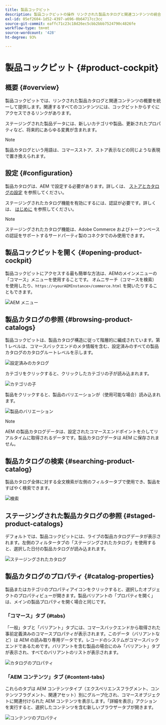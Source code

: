 ```yaml
---
title: 製品コックピット
description: 製品コックピットの操作 リンクされた製品カタログと関連コンテンツの統合された概要を提供します。
exl-id: 05ef2604-1d52-4397-a696-0b64717cc3cc
source-git-commit: eaffc71c23c18d26ec5cbb2bbb7524790c4826fe
workflow-type: tm+mt
source-wordcount: '428'
ht-degree: 93%

---
```


# 製品コックピット {#product-cockpit}

## 概要 {#overview}

製品コックピットでは、リンクされた製品カタログと関連コンテンツの概要を統一して提供します。関連するすべてのコンテンツには、コックピットからすぐにアクセスできるリンクがあります。

ステージングされた製品データには、新しいカテゴリや製品、更新されたプロパティなど、将来的にあらゆる変異が含まれます。

>[!NOTE]
>
>製品カタログという用語は、コマースストア、ストア表示などの同じような表現で置き換えられます。

## 設定 {#configuration}

製品カタログは、AEM で設定する必要があります。詳しくは、 [ストアとカタログの設定](/help/commerce/cif/getting-started.md#catalog) を参照してください。

ステージングされたカタログ機能を有効にするには、認証が必要です。詳しくは、 [はじめに](/help/commerce/cif/getting-started.md) を参照してください。

>[!NOTE]
>
>ステージングされたカタログ機能は、Adobe Commerce およびトークンベースの認証をサポートするサードパーティ製のコネクタでのみ使用できます。

## 製品コックピットを開く {#opening-product-cockpit}

製品コックピットにアクセスする最も簡単な方法は、AEMのメインメニューの「コマース」メニューを使用することです。 オムニサーチ（コマースを検索）を使用したり、`https://<yourAEMInstance>/commerce.html` を開いたりすることもできます。

![AEM メニュー](/help/commerce/cif/assets/aem-menu.png)

## 製品カタログの参照 {#browsing-product-catalogs}

製品コックピットは、製品カタログ構造に従って階層的に編成されています。第 1 レベルは、コマースバックエンドのメタ情報を含む、設定済みのすべての製品カタログのカタログルートレベルを示します。

![設定済みのカタログ](/help/commerce/cif/assets/catalog-overview.png)

カテゴリをクリックすると、クリックしたカテゴリの子が読み込まれます。

![カテゴリの子](/help/commerce/cif/assets/catalog-category-children.png)

製品をクリックすると、製品のバリエーションが（使用可能な場合）読み込まれます。

![製品のバリエーション](/help/commerce/cif/assets/catalog-product-variation.png)

>[!NOTE]
>
>AEM の製品カタログデータは、設定されたコマースエンドポイントを介してリアルタイムに取得されるデータです。製品カタログデータは AEM に保存されません。

## 製品カタログの検索 {#searching-product-catalog}

製品カタログ全体に対する全文検索が左側のフィルタータブで使用でき、製品をすばやく検索できます。

![検索](/help/commerce/cif/assets/search-cockpit.png)

## ステージングされた製品カタログの参照 {#staged-product-catalogs}

デフォルトでは、製品コックピットには、ライブの製品カタログデータが表示されます。左側のフィルタータブの「ステージングされたカタログ」を使用すると、選択した日付の製品カタログが読み込まれます。

![ステージングされたカタログ](/help/commerce/cif/assets/staged-cockpit.png)

## 製品カタログのプロパティ {#catalog-properties}

製品またはカテゴリのプロパティアイコンをクリックすると、選択したオブジェクトのプロパティビューが開きます。製品バリアントの「プロパティを開く」は、メインの製品プロパティを開く場合と同じです。

### 「コマース」タブ {#tabs}

「一般」タブと「バリアント」タブには、コマースバックエンドから取得された事前定義済みのコマースプロパティが表示されます。このデータ（バリアントなど）は AEM の読み取り専用データです。レコードのシステムがコマースバックエンドであるためです。バリアントを含む製品の場合にのみ「バリアント」タブが表示され、すべてのバリアントのリストが表示されます。

![カタログのプロパティ](/help/commerce/cif/assets/catalog-properties.png)

### 「AEM コンテンツ」タブ {#content-tabs}

これらのタブは AEM コンテンツタイプ（エクスペリエンスフラグメント、コンテンツフラグメント、関連アセット）別にグループ化され、コマースオブジェクトに関連付けられた AEM コンテンツを表示します。「詳細を表示」アクションを実行すると、選択したコンテンツを含む新しいブラウザータブが開きます。

![コンテンツのプロパティ](/help/commerce/cif/assets/content-properties.png)
